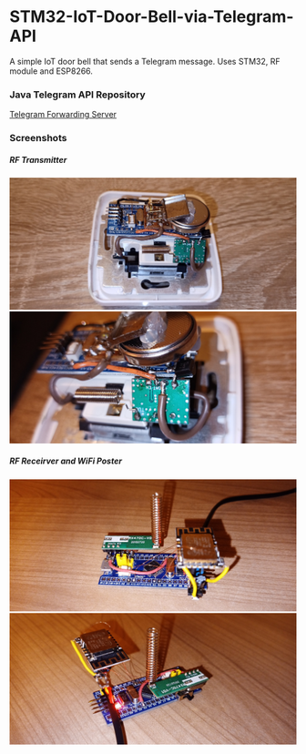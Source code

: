 # STM32-IoT-Door-Bell-via-Telegram-API
 A simple IoT door bell that sends a Telegram message. Uses STM32, RF module and ESP8266.  
  
### Java Telegram API Repository  
[Telegram Forwarding Server]([https://www.google.com](https://github.com/viktorvano/TelegramForwardingServer))  
  
### Screenshots  
##### RF Transmitter
![alt text](https://github.com/viktorvano/STM32-IoT-Door-Bell-via-Telegram-API/blob/main/Documents/TX1.jpg?raw=true)  
![alt text](https://github.com/viktorvano/STM32-IoT-Door-Bell-via-Telegram-API/blob/main/Documents/TX2.jpg?raw=true)  
  
##### RF Receirver and WiFi Poster  
![alt text](https://github.com/viktorvano/STM32-IoT-Door-Bell-via-Telegram-API/blob/main/Documents/RX1.jpg?raw=true)  
![alt text](https://github.com/viktorvano/STM32-IoT-Door-Bell-via-Telegram-API/blob/main/Documents/RX2.jpg?raw=true)  
